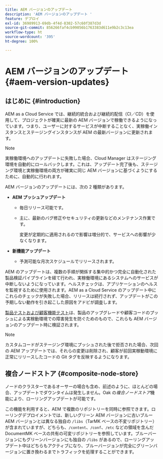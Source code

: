 ```yaml
---
title: AEM バージョンのアップデート
description: 'AEM バージョンのアップデート '
feature: デプロイ
exl-id: 36989913-69db-4f4d-8302-57c60f387d3d
source-git-commit: 856266faf4cb99056b1763383d611e9b2c3c13ea
workflow-type: ht
source-wordcount: '395'
ht-degree: 100%

---
```


# AEM バージョンのアップデート {#aem-version-updates}

## はじめに {#introduction}

AEM as a Cloud Service では、継続的統合および継続的配信（CI／CD）を使用して、プロジェクトが確実に最新の AEM バージョンで稼働できるようになっています。つまり、ユーザーに対するサービスが中断することなく、実稼働インスタンスとステージングインスタンスが AEM の最新バージョンに更新されます。

>[!NOTE]
>実稼働環境へのアップデートに失敗した場合、Cloud Manager はステージング環境を自動的にロールバックします。これは、アップデート完了後も、ステージング環境と実稼働環境の両方が確実に同じ AEM バージョンに基づくようにするために、自動的に行われます。

AEM バージョンのアップデートには、次の 2 種類があります。

* **AEM プッシュアップデート**

   * 毎日リリース可能です。

   * 主に、最新のバグ修正やセキュリティの更新などのメンテナンス作業です。

      変更が定期的に適用されるので影響は増分的で、サービスへの影響が少なくなります。

* **新機能アップデート**

   * 予測可能な月次スケジュールでリリースされます。

AEM のアップデートは、複数の手順が関係する集中的かつ完全に自動化された製品検証パイプラインを経て行われ、実稼働環境にあるシステムへのサービスが中断しないようになっています。ヘルスチェックは、アプリケーションのヘルスを監視するために使用されます。AEM as a Cloud Service のアップデート中にこれらのチェックが失敗した場合、リリースは続行されず、アップデートがこの予期しない動作を引き起こした原因をアドビが調査します。

[製品テストおよび顧客機能テスト](https://experienceleague.adobe.com/docs/experience-manager-cloud-service/implementing/developing/understand-test-results.html?lang=ja#functional-testing)は、製品のアップグレードや顧客コードのプッシュによる実稼動環境での障害発生を防ぐためのもので、これらも AEM バージョンのアップデート時に検証されます。

>[!NOTE]
>
>カスタムコードがステージング環境にプッシュされた後で拒否された場合、次回の AEM アップデートでは、それらの変更は削除され、顧客が前回実稼動環境に正常にリリースしたコードの Git タグを反映するようになります。

## 複合ノードストア {#composite-node-store}

ノードのクラスターであるオーサーの場合も含め、前述のように、ほとんどの場合、アップデートでダウンタイムは発生しません。Oak の&#x200B;*複合ノードストア*&#x200B;機能により、ローリングアップデートが可能です。

この機能を利用すると、AEM で複数のリポジトリーを同時に参照できます。ローリングデプロイメントでは、新しいグリーン AEM バージョンに古いブルー AEM バージョンとは異なる独自の `/libs`（TarMK ベースの不変リポジトリー）が含まれていますが、どちらも、`/content`、`/conf`、`/etc` などの領域を含んだ DocumentMK ベースの共有の可変リポジトリーを参照しています。ブルーバージョンにもグリーンバージョンにも独自の `/libs` があるので、ローリングアップデート中はどちらもアクティブになり、ブルーバージョンが完全にグリーンバージョンに置き換わるまでトラフィックを処理することができます。
